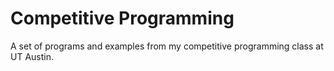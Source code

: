 # Competitive Programming
 A set of programs and examples from my competitive programming class at UT Austin.
